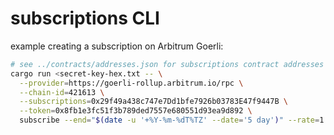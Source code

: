 # subscriptions CLI

example creating a subscription on Arbitrum Goerli:

```bash
# see ../contracts/addresses.json for subscriptions contract addresses
cargo run <secret-key-hex.txt -- \
  --provider=https://goerli-rollup.arbitrum.io/rpc \
  --chain-id=421613 \
  --subscriptions=0x29f49a438c747e7Dd1bfe7926b03783E47f9447B \
  --token=0x8fb1e3fc51f3b789ded7557e680551d93ea9d892 \
  subscribe --end="$(date -u '+%Y-%m-%dT%TZ' --date='5 day')" --rate=1
```
